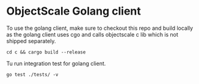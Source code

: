 # ObjectScale Golang client

To use the golang client, make sure to checkout this repo and build locally as the golang client uses cgo and calls objectscale c lib which is not shipped separately.

```
cd c && cargo build --release
```

Tu run integration test for golang client.

```
go test ./tests/ -v
```
